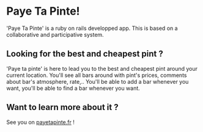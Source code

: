 # Paye Ta Pinte!

'Paye Ta Pinte' is a ruby on rails developped app. This is based on a collaborative and participative system.

## Looking for the best and cheapest pint ?

'Paye ta pinte' is here to lead you to the best and cheapest pint around your current location. You'll see all bars around with pint's prices, comments about bar's atmosphere, rate,.. You'll be able to add a bar whenever you want, you'll be able to find a bar whenever you want. 

## Want to learn more about it ?

See you on [payetapinte.fr](http://payetapinte.fr) !

